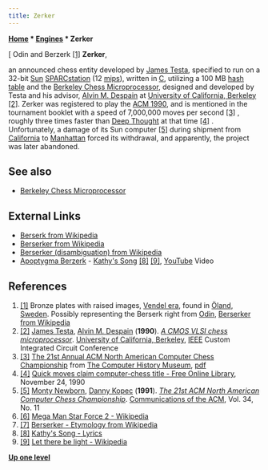 ```yaml
---
title: Zerker
---
```

**[Home](Home "Home") \* [Engines](Engines "Engines") \* Zerker**



[ Odin and Berzerk <a id="cite-note-1" href="#cite-ref-1">[1]</a>
**Zerker**,  

an announced chess entity developed by [James Testa](James_Testa "James Testa"), specified to run on a 32-bit [Sun](index.php?title=Sun_Microsystems&action=edit&redlink=1 "Sun Microsystems (page does not exist)") [SPARCstation](SPARCstation "SPARCstation") (12 [mips](https://en.wikipedia.org/wiki/Instructions_per_second)), written in [C](C "C"), utilizing a 100 MB [hash table](Transposition_Table "Transposition Table") and the [Berkeley Chess Microprocessor](Berkeley_Chess_Microprocessor "Berkeley Chess Microprocessor"), designed and developed by Testa and his advisor, [Alvin M. Despain](Alvin_M._Despain "Alvin M. Despain") at [University of California, Berkeley](University_of_California,_Berkeley "University of California, Berkeley") <a id="cite-note-2" href="#cite-ref-2">[2]</a>. Zerker was registered to play the [ACM 1990](ACM_1990 "ACM 1990"), and is mentioned in the tournament booklet with a speed of 7,000,000 moves per second <a id="cite-note-3" href="#cite-ref-3">[3]</a> , roughly three times faster than [Deep Thought](Deep_Thought "Deep Thought") at that time <a id="cite-note-4" href="#cite-ref-4">[4]</a> . Unfortunately, a damage of its Sun computer <a id="cite-note-5" href="#cite-ref-5">[5]</a> during shipment from [California](https://en.wikipedia.org/wiki/California) to [Manhattan](https://en.wikipedia.org/wiki/Manhattan) forced its withdrawal, and apparently, the project was later abandoned. 



## See also


* [Berkeley Chess Microprocessor](Berkeley_Chess_Microprocessor "Berkeley Chess Microprocessor")


## External Links


* [Berserk from Wikipedia](https://en.wikipedia.org/wiki/Berserk)
* [Berserker from Wikipedia](https://en.wikipedia.org/wiki/Berserker)
* [Berserker (disambiguation) from Wikipedia](https://en.wikipedia.org/wiki/Berserker_%28disambiguation%29)
* [Apoptygma Berzerk](https://en.wikipedia.org/wiki/Apoptygma_Berzerk) - [Kathy's Song](https://en.wikipedia.org/wiki/Apoptygma_Berzerk_discography) <a id="cite-note-8" href="#cite-ref-8">[8]</a> <a id="cite-note-9" href="#cite-ref-9">[9]</a>, [YouTube](https://en.wikipedia.org/wiki/YouTube) Video


 
## References


1. <a id="cite-ref-1" href="#cite-note-1">[1]</a> Bronze plates with raised images, [Vendel era](https://en.wikipedia.org/wiki/Vendel_era), found in [Öland](https://en.wikipedia.org/wiki/%C3%96land), [Sweden](https://en.wikipedia.org/wiki/Sweden). Possibly representing the Berserk right from [Odin](https://en.wikipedia.org/wiki/Odin), [Berserker from Wikipedia](https://en.wikipedia.org/wiki/Berserker)
2. <a id="cite-ref-2" href="#cite-note-2">[2]</a> [James Testa](James_Testa "James Testa"), [Alvin M. Despain](Alvin_M._Despain "Alvin M. Despain") (**1990**). *[A CMOS VLSI chess microprocessor](http://ieeexplore.ieee.org/xpl/articleDetails.jsp?tp=&arnumber=124744&contentType=Conference+Publications&searchWithin%3Dp_Authors%3A.QT.Testa%2C+J..QT.)*. [University of California, Berkeley](University_of_California,_Berkeley "University of California, Berkeley"), [IEEE](IEEE "IEEE") Custom Integrated Circuit Conference
3. <a id="cite-ref-3" href="#cite-note-3">[3]</a> [The 21st Annual ACM North American Computer Chess Championship](http://www.computerhistory.org/chess/full_record.php?iid=doc-431614f6cbb95) from [The Computer History Museum](The_Computer_History_Museum "The Computer History Museum"), [pdf](http://archive.computerhistory.org/projects/chess/related_materials/text/3-1%20and%203-2%20and%203-3%20and%204-3.1990_21st_NACCC/1990%20NACCC.062303065.sm.pdf)
4. <a id="cite-ref-4" href="#cite-note-4">[4]</a> [Quick moves claim computer-chess title - Free Online Library](http://www.thefreelibrary.com/Quick+moves+claim+computer-chess+title.-a09145976), November 24, 1990
5. <a id="cite-ref-5" href="#cite-note-5">[5]</a> [Monty Newborn](Monroe_Newborn "Monroe Newborn"), [Danny Kopec](Danny_Kopec "Danny Kopec") (**1991**). *[The 21st ACM North American Computer Chess Championship](http://dl.acm.org/citation.cfm?id=125497)*. [Communications of the ACM](ACM#Communications "ACM"), Vol. 34, No. 11
6. <a id="cite-ref-6" href="#cite-note-6">[6]</a> [Mega Man Star Force 2 - Wikipedia](https://en.wikipedia.org/wiki/Mega_Man_Star_Force_2)
7. <a id="cite-ref-7" href="#cite-note-7">[7]</a> [Berserker - Etymology from Wikipedia](https://en.wikipedia.org/wiki/Berserker#Etymology)
8. <a id="cite-ref-8" href="#cite-note-8">[8]</a> [Kathy's Song - Lyrics](http://www.sing365.com/music/lyric.nsf/Kathy%27s-Song-Come-Lie-Next-to-Me-lyrics-Apoptygma-Berzerk/7436C0DAA250DD8948256DF00010AF48)
9. <a id="cite-ref-9" href="#cite-note-9">[9]</a> [Let there be light - Wikipedia](https://en.wikipedia.org/wiki/Let_there_be_light)

**[Up one level](Engines "Engines")**







 
